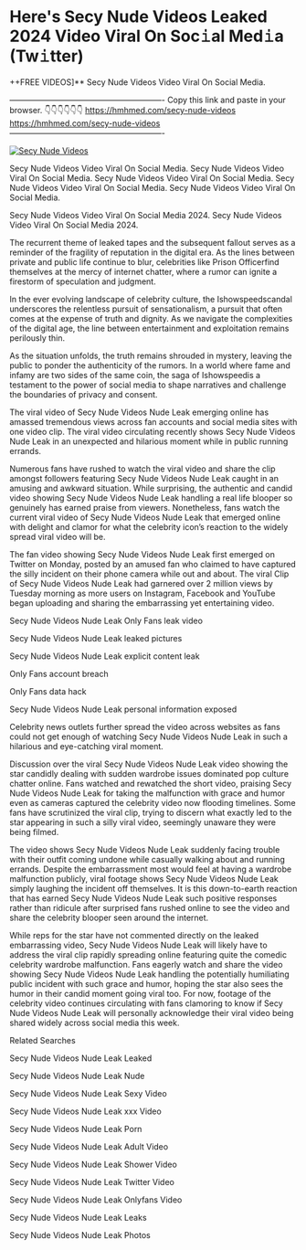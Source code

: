 # Here's Secy Nude Videos Leaked 2024 Video Viral On Soc𝚒al Med𝚒a (Tw𝚒tter)

++FREE VIDEOS]** Secy Nude Videos Video Viral On Social Media.

———————————————————-
Copy this link and paste in your browser.
👇👇👇👇👇👇
https://hmhmed.com/secy-nude-videos
https://hmhmed.com/secy-nude-videos
———————————————————-

[![Secy Nude Videos](https://i.imgur.com/dJHk4Zq.gif)](https://hmhmed.com/secy-nude-videos)

Secy Nude Videos Video Viral On Social Media. Secy Nude Videos Video Viral On Social Media. Secy Nude Videos Video Viral On Social Media. Secy Nude Videos Video Viral On Social Media. Secy Nude Videos Video Viral On Social Media.

Secy Nude Videos Video Viral On Social Media 2024. Secy Nude Videos Video Viral On Social Media 2024.

The recurrent theme of leaked tapes and the subsequent fallout serves as a reminder of the fragility of reputation in the digital era. As the lines between private and public life continue to blur, celebrities like Prison Officerfind themselves at the mercy of internet chatter, where a rumor can ignite a firestorm of speculation and judgment.

In the ever evolving landscape of celebrity culture, the Ishowspeedscandal underscores the relentless pursuit of sensationalism, a pursuit that often comes at the expense of truth and dignity. As we navigate the complexities of the digital age, the line between entertainment and exploitation remains perilously thin.

As the situation unfolds, the truth remains shrouded in mystery, leaving the public to ponder the authenticity of the rumors. In a world where fame and infamy are two sides of the same coin, the saga of Ishowspeedis a testament to the power of social media to shape narratives and challenge the boundaries of privacy and consent.

The viral video of Secy Nude Videos Nude Leak emerging online has amassed tremendous views across fan accounts and social media sites with one video clip. The viral video circulating recently shows Secy Nude Videos Nude Leak in an unexpected and hilarious moment while in public running errands.

Numerous fans have rushed to watch the viral video and share the clip amongst followers featuring Secy Nude Videos Nude Leak caught in an amusing and awkward situation. While surprising, the authentic and candid video showing Secy Nude Videos Nude Leak handling a real life blooper so genuinely has earned praise from viewers. Nonetheless, fans watch the current viral video of Secy Nude Videos Nude Leak that emerged online with delight and clamor for what the celebrity icon’s reaction to the widely spread viral video will be.

The fan video showing Secy Nude Videos Nude Leak first emerged on Twitter on Monday, posted by an amused fan who claimed to have captured the silly incident on their phone camera while out and about. The viral Clip of Secy Nude Videos Nude Leak had garnered over 2 million views by Tuesday morning as more users on Instagram, Facebook and YouTube began uploading and sharing the embarrassing yet entertaining video.

Secy Nude Videos Nude Leak Only Fans leak video

Secy Nude Videos Nude Leak leaked pictures

Secy Nude Videos Nude Leak explicit content leak

Only Fans account breach

Only Fans data hack

Secy Nude Videos Nude Leak personal information exposed

Celebrity news outlets further spread the video across websites as fans could not get enough of watching Secy Nude Videos Nude Leak in such a hilarious and eye-catching viral moment.

Discussion over the viral Secy Nude Videos Nude Leak video showing the star candidly dealing with sudden wardrobe issues dominated pop culture chatter online. Fans watched and rewatched the short video, praising Secy Nude Videos Nude Leak for taking the malfunction with grace and humor even as cameras captured the celebrity video now flooding timelines. Some fans have scrutinized the viral clip, trying to discern what exactly led to the star appearing in such a silly viral video, seemingly unaware they were being filmed.

The video shows Secy Nude Videos Nude Leak suddenly facing trouble with their outfit coming undone while casually walking about and running errands. Despite the embarrassment most would feel at having a wardrobe malfunction publicly, viral footage shows Secy Nude Videos Nude Leak simply laughing the incident off themselves. It is this down-to-earth reaction that has earned Secy Nude Videos Nude Leak such positive responses rather than ridicule after surprised fans rushed online to see the video and share the celebrity blooper seen around the internet.

While reps for the star have not commented directly on the leaked embarrassing video, Secy Nude Videos Nude Leak will likely have to address the viral clip rapidly spreading online featuring quite the comedic celebrity wardrobe malfunction. Fans eagerly watch and share the video showing Secy Nude Videos Nude Leak handling the potentially humiliating public incident with such grace and humor, hoping the star also sees the humor in their candid moment going viral too. For now, footage of the celebrity video continues circulating with fans clamoring to know if Secy Nude Videos Nude Leak will personally acknowledge their viral video being shared widely across social media this week.

Related Searches

Secy Nude Videos Nude Leak Leaked

Secy Nude Videos Nude Leak Nude

Secy Nude Videos Nude Leak Sexy Video

Secy Nude Videos Nude Leak xxx Video

Secy Nude Videos Nude Leak Porn

Secy Nude Videos Nude Leak Adult Video

Secy Nude Videos Nude Leak Shower Video

Secy Nude Videos Nude Leak Twitter Video

Secy Nude Videos Nude Leak Onlyfans Video

Secy Nude Videos Nude Leak Leaks

Secy Nude Videos Nude Leak Photos